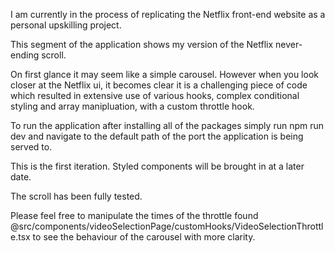 I am currently in the process of replicating the Netflix front-end website as a personal upskilling project.

This segment of the application shows my version of the Netflix never-ending scroll.

On first glance it may seem like a simple carousel. However when you look closer at the Netflix ui, it becomes clear it is a challenging piece of code which resulted in extensive use of various hooks, complex conditional styling and array manipluation, with a custom throttle hook.

To run the application after installing all of the packages simply run npm run dev and navigate to the default path of the port the application is being served to.

This is the first iteration. Styled components will be brought in at a later date.

The scroll has been fully tested. 

Please feel free to manipulate the times of the throttle found @src/components/videoSelectionPage/customHooks/VideoSelectionThrottle.tsx to see the behaviour of the carousel with more clarity.
